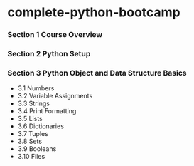 # complete-python-bootcamp


### Section 1 Course Overview

### Section 2 Python Setup

### Section 3 Python Object and Data Structure Basics
- 3.1 Numbers
- 3.2 Variable Assignments
- 3.3 Strings
- 3.4 Print Formatting
- 3.5 Lists
- 3.6 Dictionaries
- 3.7 Tuples
- 3.8 Sets
- 3.9 Booleans
- 3.10 Files
